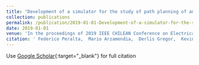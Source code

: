 ```yaml
---
title: "Development of a simulator for the study of path planning of an autonomous surface vehicle in lake environments"
collection: publications
permalink: /publication/2019-01-01-Development-of-a-simulator-for-the-study-of-path-planning-of-an-autonomous-surface-vehicle-in-lake-environments
date: 2019-01-01
venue: 'In the proceedings of 2019 IEEE CHILEAN Conference on Electrical, Electronics Engineering, Information and Communication Technologies (CHILECON)'
citation: ' Federico Peralta,  Mario Arzamendia,  Derlis Gregor,  Kevin Cikel,  Maira Santacruz,  Daniel Reina,  Sergio Toral, &quot;Development of a simulator for the study of path planning of an autonomous surface vehicle in lake environments.&quot; In the proceedings of 2019 IEEE CHILEAN Conference on Electrical, Electronics Engineering, Information and Communication Technologies (CHILECON), 2019.'
---
```

Use [Google Scholar](https://scholar.google.com/scholar?q=Development+of+a+simulator+for+the+study+of+path+planning+of+an+autonomous+surface+vehicle+in+lake+environments){:target="_blank"} for full citation
